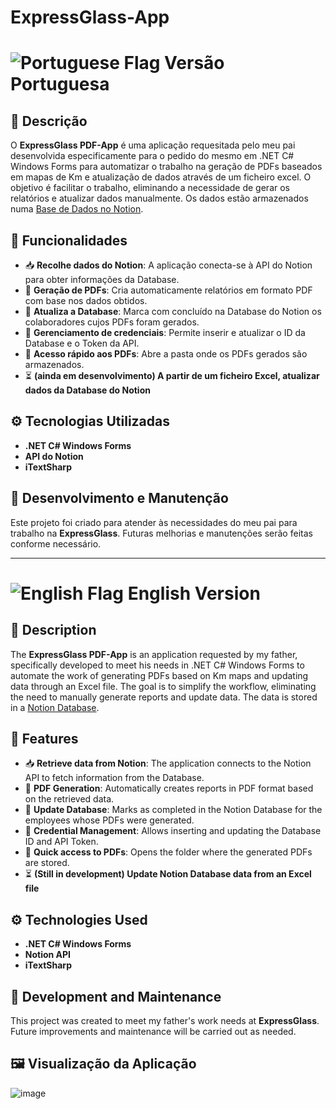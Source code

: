 # ExpressGlass-App

# ![Portuguese Flag](https://github.com/madebybowtie/FlagKit/raw/master/Assets/PNG/PT@2x.png?raw=true) Versão Portuguesa

## 📌 Descrição
O **ExpressGlass PDF-App** é uma aplicação requesitada pelo meu pai desenvolvida especificamente para o pedido do mesmo em .NET C# Windows Forms para automatizar o trabalho na geração de PDFs baseados em mapas de Km e atualização de dados através de um ficheiro excel.
O objetivo é facilitar o trabalho, eliminando a necessidade de gerar os relatórios e atualizar dados manualmente.
Os dados estão armazenados numa [Base de Dados no Notion](https://www.notion.com).

## 🚀 Funcionalidades
- 📥 **Recolhe dados do Notion**: A aplicação conecta-se à API do Notion para obter informações da Database.
- 📄 **Geração de PDFs**: Cria automaticamente relatórios em formato PDF com base nos dados obtidos.
- 🔄 **Atualiza a Database**: Marca com concluído na Database do Notion os colaboradores cujos PDFs foram gerados.
- 🔑 **Gerenciamento de credenciais**: Permite inserir e atualizar o ID da Database e o Token da API.
- 📂 **Acesso rápido aos PDFs**: Abre a pasta onde os PDFs gerados são armazenados.
- ⏳ **(ainda em desenvolvimento) A partir de um ficheiro Excel, atualizar dados da Database do Notion**

## ⚙️ Tecnologias Utilizadas
- **.NET C# Windows Forms**
- **API do Notion**
- **iTextSharp**

## 🔧 Desenvolvimento e Manutenção
Este projeto foi criado para atender às necessidades do meu pai para trabalho na **ExpressGlass**. Futuras melhorias e manutenções serão feitas conforme necessário.

---

# ![English Flag](https://github.com/madebybowtie/FlagKit/raw/master/Assets/PNG/GB@2x.png?raw=true) English Version

## 📌 Description
The **ExpressGlass PDF-App** is an application requested by my father, specifically developed to meet his needs in .NET C# Windows Forms to automate the work of generating PDFs based on Km maps and updating data through an Excel file.
The goal is to simplify the workflow, eliminating the need to manually generate reports and update data.
The data is stored in a [Notion Database](https://www.notion.com).

## 🚀 Features
- 📥 **Retrieve data from Notion**: The application connects to the Notion API to fetch information from the Database.
- 📄 **PDF Generation**: Automatically creates reports in PDF format based on the retrieved data.
- 🔄 **Update Database**: Marks as completed in the Notion Database for the employees whose PDFs were generated.
- 🔑 **Credential Management**: Allows inserting and updating the Database ID and API Token.
- 📂 **Quick access to PDFs**: Opens the folder where the generated PDFs are stored.
- ⏳ **(Still in development) Update Notion Database data from an Excel file**

## ⚙️ Technologies Used
- **.NET C# Windows Forms**
- **Notion API**
- **iTextSharp**

## 🔧 Development and Maintenance
This project was created to meet my father's work needs at **ExpressGlass**. Future improvements and maintenance will be carried out as needed.

## 🖼️ Visualização da Aplicação
![image](https://github.com/user-attachments/assets/10b462b0-67de-40d4-88b2-d219445ac76e)

